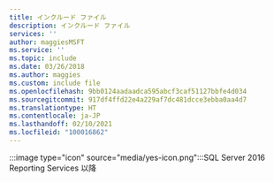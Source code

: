 ```yaml
---
title: インクルード ファイル
description: インクルード ファイル
services: ''
author: maggiesMSFT
ms.service: ''
ms.topic: include
ms.date: 03/26/2018
ms.author: maggies
ms.custom: include file
ms.openlocfilehash: 9bb0124aadaadca595abcf3caf51127bbfe4d034
ms.sourcegitcommit: 917df4ffd22e4a229af7dc481dcce3ebba0aa4d7
ms.translationtype: HT
ms.contentlocale: ja-JP
ms.lasthandoff: 02/10/2021
ms.locfileid: "100016862"
---
```

 :::image type="icon" source="media/yes-icon.png":::SQL Server 2016 Reporting Services 以降